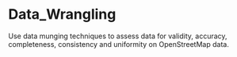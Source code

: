# Data_Wrangling
Use data munging techniques to assess data for validity, accuracy, completeness, consistency and uniformity on OpenStreetMap data.
